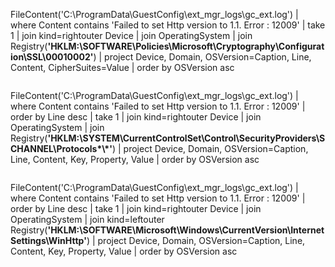 FileContent('C:\ProgramData\GuestConfig\ext_mgr_logs\gc_ext.log')
| where Content contains 'Failed to set Http version to 1.1. Error : 12009' | take 1
| join kind=rightouter Device
| join OperatingSystem
| join Registry(**'HKLM:\SOFTWARE\Policies\Microsoft\Cryptography\Configuration\SSL\00010002'**)
| project Device, Domain, OSVersion=Caption, Line, Content, CipherSuites=Value
| order by OSVersion asc
```
```
FileContent('C:\ProgramData\GuestConfig\ext_mgr_logs\gc_ext.log')
| where Content contains 'Failed to set Http version to 1.1. Error : 12009' | order by Line desc | take 1
| join kind=rightouter Device
| join OperatingSystem
| join Registry(**'HKLM:\SYSTEM\CurrentControlSet\Control\SecurityProviders\SCHANNEL\Protocols\*\\*'**)
| project Device, Domain, OSVersion=Caption, Line, Content, Key, Property, Value
| order by OSVersion asc
```
```
FileContent('C:\ProgramData\GuestConfig\ext_mgr_logs\gc_ext.log')
| where Content contains 'Failed to set Http version to 1.1. Error : 12009' | order by Line desc | take 1
| join kind=rightouter Device
| join OperatingSystem
| join kind=leftouter Registry(**'HKLM:\SOFTWARE\Microsoft\Windows\CurrentVersion\Internet Settings\WinHttp'**)
| project Device, Domain, OSVersion=Caption, Line, Content, Key, Property, Value
| order by OSVersion asc